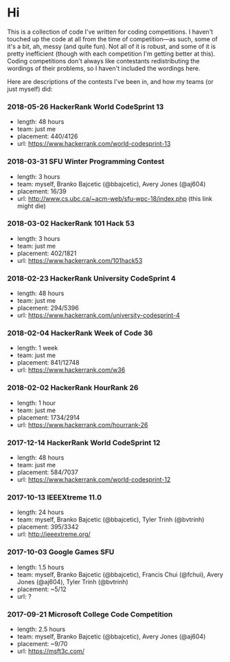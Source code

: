 # Hi

This is a collection of code I've written for coding competitions. I haven't touched up the code at all from the time of competition—as such, some of it's a bit, ah, messy (and quite fun). Not all of it is robust, and some of it is pretty inefficient (though with each competition I'm getting better at this). Coding competitions don't always like contestants redistributing the wordings of their problems, so I haven't included the wordings here.

Here are descriptions of the contests I've been in, and how my teams (or just myself) did:

### 2018-05-26 HackerRank World CodeSprint 13
+ length: 48 hours
+ team: just me
+ placement: 440/4126
+ url: https://www.hackerrank.com/world-codesprint-13

### 2018-03-31 SFU Winter Programming Contest
+ length: 3 hours
+ team: myself, Branko Bajcetic (@bbajcetic), Avery Jones (@aj604)
+ placement: 16/39
+ url: http://www.cs.ubc.ca/~acm-web/sfu-wpc-18/index.php (this link
  might die)

### 2018-03-02 HackerRank 101 Hack 53
+ length: 3 hours
+ team: just me
+ placement: 402/1821
+ url: https://www.hackerrank.com/101hack53

### 2018-02-23 HackerRank University CodeSprint 4
+ length: 48 hours
+ team: just me
+ placement: 294/5396
+ url: https://www.hackerrank.com/university-codesprint-4

### 2018-02-04 HackerRank Week of Code 36
+ length: 1 week
+ team: just me
+ placement: 841/12748
+ url: https://www.hackerrank.com/w36

### 2018-02-02 HackerRank HourRank 26
+ length: 1 hour
+ team: just me
+ placement: 1734/2914
+ url: https://www.hackerrank.com/hourrank-26

### 2017-12-14 HackerRank World CodeSprint 12
+ length: 48 hours
+ team: just me
+ placement: 584/7037
+ url: https://www.hackerrank.com/world-codesprint-12

### 2017-10-13 IEEEXtreme 11.0
+ length: 24 hours
+ team: myself, Branko Bajcetic (@bbajcetic), Tyler Trinh (@bvtrinh)
+ placement: 395/3342
+ url: http://ieeextreme.org/

### 2017-10-03 Google Games SFU
+ length: 1.5 hours
+ team: myself, Branko Bajcetic (@bbajcetic), Francis Chui (@fchui), Avery Jones (@aj604), Tyler Trinh (@bvtrinh)
+ placement: ~5/12
+ url: ?

### 2017-09-21 Microsoft College Code Competition
+ length: 2.5 hours
+ team: myself, Branko Bajcetic (@bbajcetic), Avery Jones (@aj604)
+ placement: ~9/70
+ url: https://msft3c.com/
